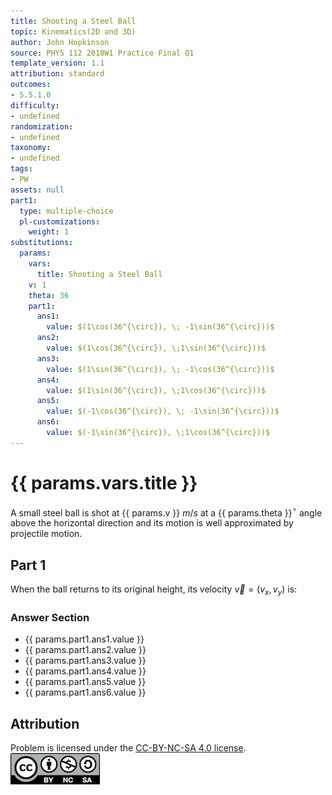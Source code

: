 ```yaml
---
title: Shooting a Steel Ball
topic: Kinematics(2D and 3D)
author: John Hopkinson
source: PHYS 112 2018W1 Practice Final Q1
template_version: 1.1
attribution: standard
outcomes:
- 5.5.1.0
difficulty:
- undefined
randomization:
- undefined
taxonomy:
- undefined
tags:
- PW
assets: null
part1:
  type: multiple-choice
  pl-customizations:
    weight: 1
substitutions:
  params:
    vars:
      title: Shooting a Steel Ball
    v: 1
    theta: 36
    part1:
      ans1:
        value: $(1\cos(36^{\circ}), \; -1\sin(36^{\circ}))$
      ans2:
        value: $(1\cos(36^{\circ}), \;1\sin(36^{\circ}))$
      ans3:
        value: $(1\sin(36^{\circ}), \; -1\cos(36^{\circ}))$
      ans4:
        value: $(1\sin(36^{\circ}), \;1\cos(36^{\circ}))$
      ans5:
        value: $(-1\cos(36^{\circ}), \; -1\sin(36^{\circ}))$
      ans6:
        value: $(-1\sin(36^{\circ}), \;1\cos(36^{\circ}))$
---
```

# {{ params.vars.title }}
A small steel ball is shot at {{ params.v }} $m/s$ at a {{ params.theta }}$^{\circ}$ angle above the horizontal direction and its motion is well approximated by projectile motion.

## Part 1

When the ball returns to its original height, its velocity $\overrightarrow{v} = (v_x, v_y)$ is:

### Answer Section

- {{ params.part1.ans1.value }}
- {{ params.part1.ans2.value }}
- {{ params.part1.ans3.value }}
- {{ params.part1.ans4.value }}
- {{ params.part1.ans5.value }}
- {{ params.part1.ans6.value }}

## Attribution

Problem is licensed under the [CC-BY-NC-SA 4.0 license](https://creativecommons.org/licenses/by-nc-sa/4.0/).<br> ![The Creative Commons 4.0 license requiring attribution-BY, non-commercial-NC, and share-alike-SA license.](https://raw.githubusercontent.com/firasm/bits/master/by-nc-sa.png)